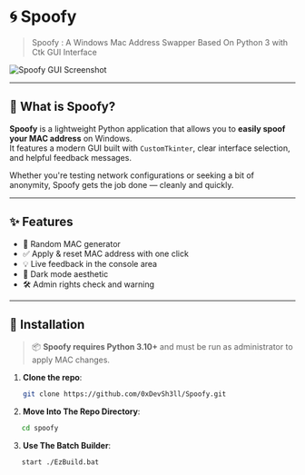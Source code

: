 # 🌀 Spoofy

> Spoofy : A Windows Mac Address Swapper Based On Python 3 with Ctk GUI Interface

![Spoofy GUI Screenshot](./preview.png) <!-- Remplace avec le vrai chemin de ton screenshot -->


---


## 🧠 What is Spoofy?

**Spoofy** is a lightweight Python application that allows you to **easily spoof your MAC address** on Windows.  
It features a modern GUI built with `CustomTkinter`, clear interface selection, and helpful feedback messages.

Whether you're testing network configurations or seeking a bit of anonymity, Spoofy gets the job done — cleanly and quickly.


---


## ✨ Features

- 🔄 Random MAC generator
- ✅ Apply & reset MAC address with one click
- 💡 Live feedback in the console area
- 🌙 Dark mode aesthetic
- 🛠 Admin rights check and warning

  
---

## 🚀 Installation

> 📦 **Spoofy requires Python 3.10+** and must be run as administrator to apply MAC changes.

1. **Clone the repo**:
   ```bash
   git clone https://github.com/0xDevSh3ll/Spoofy.git
   ```
2. **Move Into The Repo Directory**:
  ```bash
     cd spoofy
  ```
3. **Use The Batch Builder**:
  ```bash
     start ./EzBuild.bat
  ```
